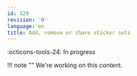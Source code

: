 ```yaml
---
id: 329
revision: '0'
language: en
title: Add, remove or share sticker sets
---
```


:octicons-tools-24: In progress

!!! note ""
We're working on this content.
